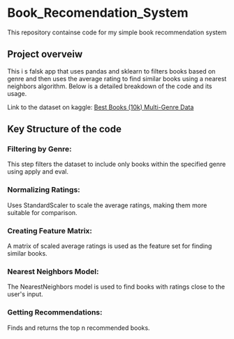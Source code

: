 # Book_Recomendation_System

This repository containse code for my simple book recommendation system

## Project overveiw

This i s falsk app that uses pandas and sklearn to filters books based on genre and then uses the average rating to find similar books using a nearest neighbors algorithm. Below is a detailed breakdown of the code and its usage.

Link to the dataset on kaggle: [Best Books (10k) Multi-Genre Data](https://www.kaggle.com/datasets/ishikajohari/best-books-10k-multi-genre-data)

## Key Structure of the code
### Filtering by Genre: 
This step filters the dataset to include only books within the specified genre using apply and eval.

### Normalizing Ratings:
Uses StandardScaler to scale the average ratings, making them more suitable for comparison.

### Creating Feature Matrix: 
A matrix of scaled average ratings is used as the feature set for finding similar books.

### Nearest Neighbors Model: 
The NearestNeighbors model is used to find books with ratings close to the user's input.

### Getting Recommendations: 
Finds and returns the top n recommended books.
